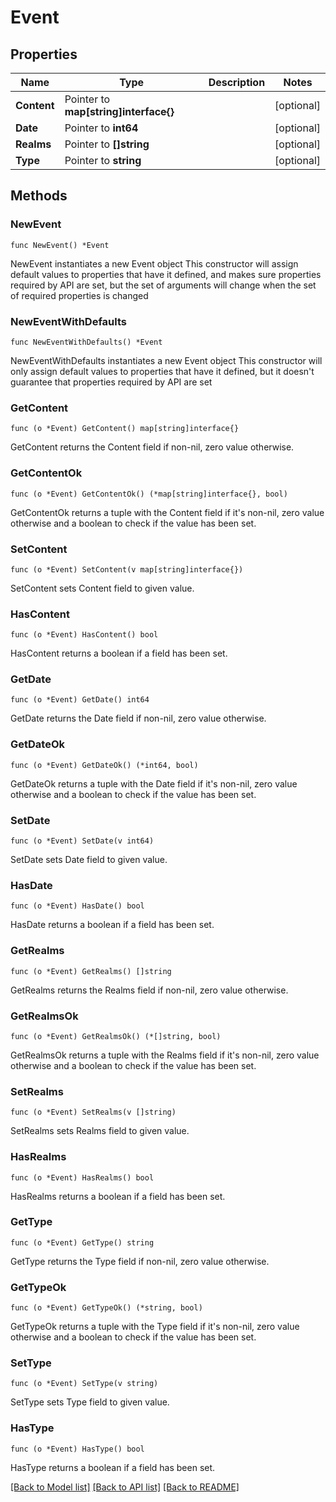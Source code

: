 # Event

## Properties

Name | Type | Description | Notes
------------ | ------------- | ------------- | -------------
**Content** | Pointer to **map[string]interface{}** |  | [optional] 
**Date** | Pointer to **int64** |  | [optional] 
**Realms** | Pointer to **[]string** |  | [optional] 
**Type** | Pointer to **string** |  | [optional] 

## Methods

### NewEvent

`func NewEvent() *Event`

NewEvent instantiates a new Event object
This constructor will assign default values to properties that have it defined,
and makes sure properties required by API are set, but the set of arguments
will change when the set of required properties is changed

### NewEventWithDefaults

`func NewEventWithDefaults() *Event`

NewEventWithDefaults instantiates a new Event object
This constructor will only assign default values to properties that have it defined,
but it doesn't guarantee that properties required by API are set

### GetContent

`func (o *Event) GetContent() map[string]interface{}`

GetContent returns the Content field if non-nil, zero value otherwise.

### GetContentOk

`func (o *Event) GetContentOk() (*map[string]interface{}, bool)`

GetContentOk returns a tuple with the Content field if it's non-nil, zero value otherwise
and a boolean to check if the value has been set.

### SetContent

`func (o *Event) SetContent(v map[string]interface{})`

SetContent sets Content field to given value.

### HasContent

`func (o *Event) HasContent() bool`

HasContent returns a boolean if a field has been set.

### GetDate

`func (o *Event) GetDate() int64`

GetDate returns the Date field if non-nil, zero value otherwise.

### GetDateOk

`func (o *Event) GetDateOk() (*int64, bool)`

GetDateOk returns a tuple with the Date field if it's non-nil, zero value otherwise
and a boolean to check if the value has been set.

### SetDate

`func (o *Event) SetDate(v int64)`

SetDate sets Date field to given value.

### HasDate

`func (o *Event) HasDate() bool`

HasDate returns a boolean if a field has been set.

### GetRealms

`func (o *Event) GetRealms() []string`

GetRealms returns the Realms field if non-nil, zero value otherwise.

### GetRealmsOk

`func (o *Event) GetRealmsOk() (*[]string, bool)`

GetRealmsOk returns a tuple with the Realms field if it's non-nil, zero value otherwise
and a boolean to check if the value has been set.

### SetRealms

`func (o *Event) SetRealms(v []string)`

SetRealms sets Realms field to given value.

### HasRealms

`func (o *Event) HasRealms() bool`

HasRealms returns a boolean if a field has been set.

### GetType

`func (o *Event) GetType() string`

GetType returns the Type field if non-nil, zero value otherwise.

### GetTypeOk

`func (o *Event) GetTypeOk() (*string, bool)`

GetTypeOk returns a tuple with the Type field if it's non-nil, zero value otherwise
and a boolean to check if the value has been set.

### SetType

`func (o *Event) SetType(v string)`

SetType sets Type field to given value.

### HasType

`func (o *Event) HasType() bool`

HasType returns a boolean if a field has been set.


[[Back to Model list]](../README.md#documentation-for-models) [[Back to API list]](../README.md#documentation-for-api-endpoints) [[Back to README]](../README.md)


